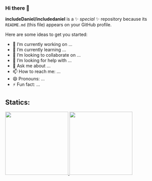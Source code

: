 ### Hi there 👋


**includeDaniel/includedaniel** is a ✨ _special_ ✨ repository because its `README.md` (this file) appears on your GitHub profile.

Here are some ideas to get you started:

- 🔭 I’m currently working on ...
- 🌱 I’m currently learning ...
- 👯 I’m looking to collaborate on ...
- 🤔 I’m looking for help with ...
- 💬 Ask me about ...
- 📫 How to reach me: ...
- 😄 Pronouns: ...
- ⚡ Fun fact: ...

## Statics:

<div>
<a href="https://github.com/includedaniel">
  <img height="200em" src="https://github-readme-stats.vercel.app/api?username=includedaniel&show_icons=true&theme=dracula&include_all_commits=true&count_private=true"/>
<img height="200em" src="https://github-readme-stats.vercel.app/api/top-langs/?username=includedaniel&layout=compact&langs_count=7&theme=dracula"/>
</div>


